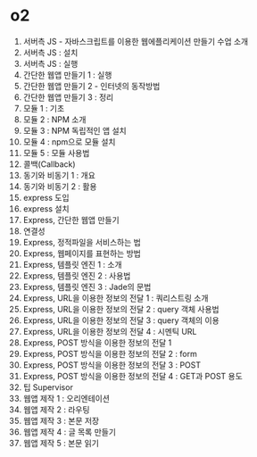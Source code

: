 # o2

001. 서버측 JS - 자바스크립트를 이용한 웹에플리케이션 만들기 수업 소개
002. 서버측 JS : 설치
003. 서버측 JS : 실행
004. 간단한 웹앱 만들기 1 : 실행
005. 간단한 웹앱 만들기 2 - 인터넷의 동작방법
006. 간단한 웹앱 만들기 3 : 정리
007. 모듈 1 : 기초
008. 모듈 2 : NPM 소개
009. 모듈 3 : NPM 독립적인 앱 설치
010. 모듈 4 : npm으로 모듈 설치
011. 모듈 5 : 모듈 사용법
012. 콜백(Callback)
013. 동기와 비동기 1 : 개요
014. 동기와 비동기 2 : 활용
015. express 도입
016. express 설치
017. Express, 간단한 웹앱 만들기
018. 연결성
019. Express, 정적파일을 서비스하는 법
020. Express, 웹페이지를 표현하는 방법
021. Express, 템플릿 엔진 1 : 소개
021. Express, 템플릿 엔진 2 : 사용법
022. Express, 템플릿 엔진 3 : Jade의 문법
023. Express, URL을 이용한 정보의 전달 1 : 쿼리스트링 소개
024. Express, URL을 이용한 정보의 전달 2 : query 객체 사용법
025. Express, URL을 이용한 정보의 전달 3 : query 객체의 이용
026. Express, URL을 이용한 정보의 전달 4 : 시멘틱 URL
027. Express, POST 방식을 이용한 정보의 전달 1
028. Express, POST 방식을 이용한 정보의 전달 2 : form
029. Express, POST 방식을 이용한 정보의 전달 3 : POST
030. Express, POST 방식을 이용한 정보의 전달 4 : GET과 POST 용도
031. 팁 Supervisor
032. 웹앱 제작 1 : 오리엔테이션
033. 웹앱 제작 2 : 라우팅
034. 웹앱 제작 3 : 본문 저장
035. 웹앱 제작 4 : 글 목록 만들기
036. 웹앱 제작 5 : 본문 읽기
